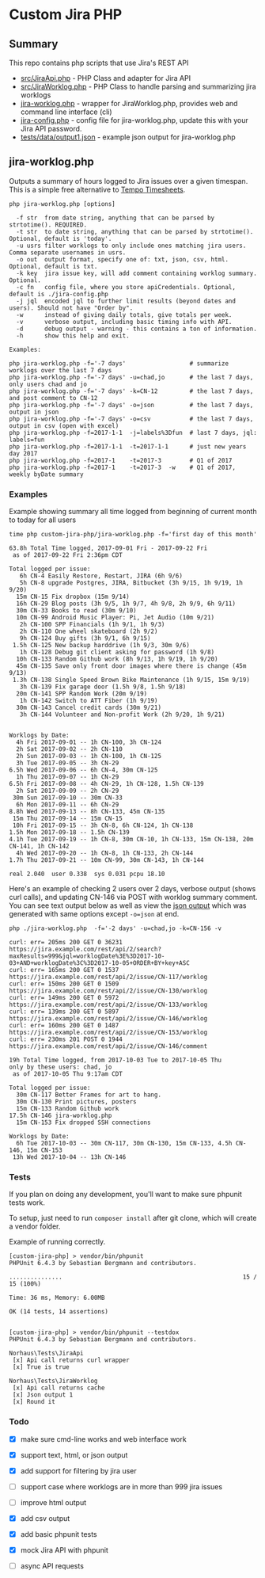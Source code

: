 # Custom Jira PHP

## Summary

This repo contains php scripts that use Jira's REST API

- [src/JiraApi.php](src/JiraApi.php) - PHP Class and adapter for Jira API
- [src/JiraWorklog.php](src/JiraWorklog.php) - PHP Class to handle parsing and summarizing jira worklogs
- [jira-worklog.php](jira-worklog.php) - wrapper for JiraWorklog.php, provides web and command line interface (cli)
- [jira-config.php](jira-config.php) - config file for jira-worklog.php, update this with your Jira API password.
- [tests/data/output1.json](tests/data/output1.json) - example json output for jira-worklog.php

## jira-worklog.php

Outputs a summary of hours logged to Jira issues over a given timespan.  This is a simple free alternative to [Tempo Timesheets](https://tempo.io/products/tempo-timesheets).

```
php jira-worklog.php [options]

  -f str  from date string, anything that can be parsed by strtotime(). REQUIRED.
  -t str  to date string, anything that can be parsed by strtotime(). Optional, default is 'today'.
  -u usrs filter worklogs to only include ones matching jira users. Comma separate usernames in usrs.
  -o out  output format, specify one of: txt, json, csv, html.  Optional, default is txt.
  -k key  jira issue key, will add comment containing worklog summary.  Optional.
  -c fn   config file, where you store apiCredentials. Optional, default is ./jira-config.php
  -j jql  encoded jql to further limit results (beyond dates and users). Should not have "Order by".
  -w      instead of giving daily totals, give totals per week.
  -v      verbose output, including basic timing info with API.
  -d      debug output - warning - this contains a ton of information.
  -h      show this help and exit.

Examples:

php jira-worklog.php -f='-7 days'                  # summarize worklogs over the last 7 days
php jira-worklog.php -f='-7 days' -u=chad,jo       # the last 7 days, only users chad and jo
php jira-worklog.php -f='-7 days' -k=CN-12         # the last 7 days, and post comment to CN-12
php jira-worklog.php -f='-7 days' -o=json          # the last 7 days, output in json
php jira-worklog.php -f='-7 days' -o=csv           # the last 7 days, output in csv (open with excel)
php jira-worklog.php -f=2017-1-1  -j=labels%3Dfun  # last 7 days, jql: labels=fun
php jira-worklog.php -f=2017-1-1  -t=2017-1-1      # just new years day 2017
php jira-worklog.php -f=2017-1    -t=2017-3        # Q1 of 2017
php jira-worklog.php -f=2017-1    -t=2017-3  -w    # Q1 of 2017, weekly byDate summary

```

### Examples

Example showing summary all time logged from beginning of current month to today for all users
```
time php custom-jira-php/jira-worklog.php -f='first day of this month'

63.8h Total Time logged, 2017-09-01 Fri - 2017-09-22 Fri
 as of 2017-09-22 Fri 2:36pm CDT

Total logged per issue:
   6h CN-4 Easily Restore, Restart, JIRA (6h 9/6)
   5h CN-8 upgrade Postgres, JIRA, Bitbucket (3h 9/15, 1h 9/19, 1h 9/20)
  15m CN-15 Fix dropbox (15m 9/14)
  16h CN-29 Blog posts (3h 9/5, 1h 9/7, 4h 9/8, 2h 9/9, 6h 9/11)
  30m CN-33 Books to read (30m 9/10)
  10m CN-99 Android Music Player: Pi, Jet Audio (10m 9/21)
   2h CN-100 SPP Financials (1h 9/1, 1h 9/3)
   2h CN-110 One wheel skateboard (2h 9/2)
   9h CN-124 Buy gifts (3h 9/1, 6h 9/15)
 1.5h CN-125 New backup harddrive (1h 9/3, 30m 9/6)
   1h CN-128 Debug git client asking for password (1h 9/8)
  10h CN-133 Random Github work (8h 9/13, 1h 9/19, 1h 9/20)
  45m CN-135 Save only front door images where there is change (45m 9/13)
 1.3h CN-138 Single Speed Brown Bike Maintenance (1h 9/15, 15m 9/19)
   3h CN-139 Fix garage door (1.5h 9/8, 1.5h 9/18)
  20m CN-141 SPP Random Work (20m 9/19)
   1h CN-142 Switch to ATT Fiber (1h 9/19)
  30m CN-143 Cancel credit cards (30m 9/21)
   3h CN-144 Volunteer and Non-profit Work (2h 9/20, 1h 9/21)


Worklogs by Date:
  4h Fri 2017-09-01 -- 1h CN-100, 3h CN-124
  2h Sat 2017-09-02 -- 2h CN-110
  2h Sun 2017-09-03 -- 1h CN-100, 1h CN-125
  3h Tue 2017-09-05 -- 3h CN-29
6.5h Wed 2017-09-06 -- 6h CN-4, 30m CN-125
  1h Thu 2017-09-07 -- 1h CN-29
6.5h Fri 2017-09-08 -- 4h CN-29, 1h CN-128, 1.5h CN-139
  2h Sat 2017-09-09 -- 2h CN-29
 30m Sun 2017-09-10 -- 30m CN-33
  6h Mon 2017-09-11 -- 6h CN-29
8.8h Wed 2017-09-13 -- 8h CN-133, 45m CN-135
 15m Thu 2017-09-14 -- 15m CN-15
 10h Fri 2017-09-15 -- 3h CN-8, 6h CN-124, 1h CN-138
1.5h Mon 2017-09-18 -- 1.5h CN-139
4.1h Tue 2017-09-19 -- 1h CN-8, 30m CN-10, 1h CN-133, 15m CN-138, 20m CN-141, 1h CN-142
  4h Wed 2017-09-20 -- 1h CN-8, 1h CN-133, 2h CN-144
1.7h Thu 2017-09-21 -- 10m CN-99, 30m CN-143, 1h CN-144

real 2.040  user 0.338  sys 0.031 pcpu 18.10
```

Here's an example of checking 2 users over 2 days, verbose output (shows curl calls), and updating CN-146 via POST with worklog summary comment. You can see text output below as well as view the [json output](jira-worklog.json) which was generated with same options except `-o=json` at end.

```
php ./jira-worklog.php  -f='-2 days' -u=chad,jo -k=CN-156 -v

curl: err= 205ms 200 GET 0 36231 https://jira.example.com/rest/api/2/search?maxResults=999&jql=worklogDate%3E%3D2017-10-03+AND+worklogDate%3C%3D2017-10-05+ORDER+BY+key+ASC
curl: err= 165ms 200 GET 0 1537 https://jira.example.com/rest/api/2/issue/CN-117/worklog
curl: err= 150ms 200 GET 0 1509 https://jira.example.com/rest/api/2/issue/CN-130/worklog
curl: err= 149ms 200 GET 0 5972 https://jira.example.com/rest/api/2/issue/CN-133/worklog
curl: err= 139ms 200 GET 0 5897 https://jira.example.com/rest/api/2/issue/CN-146/worklog
curl: err= 160ms 200 GET 0 1487 https://jira.example.com/rest/api/2/issue/CN-153/worklog
curl: err= 230ms 201 POST 0 1944 https://jira.example.com/rest/api/2/issue/CN-146/comment

19h Total Time logged, from 2017-10-03 Tue to 2017-10-05 Thu
only by these users: chad, jo
 as of 2017-10-05 Thu 9:17am CDT

Total logged per issue:
  30m CN-117 Better Frames for art to hang.
  30m CN-130 Print pictures, posters
  15m CN-133 Random Github work
17.5h CN-146 jira-worklog.php
  15m CN-153 Fix dropped SSH connections 

Worklogs by Date:
  6h Tue 2017-10-03 -- 30m CN-117, 30m CN-130, 15m CN-133, 4.5h CN-146, 15m CN-153
 13h Wed 2017-10-04 -- 13h CN-146
```

### Tests

If you plan on doing any development, you'll want to make sure phpunit tests work.  

To setup, just need to run `composer install` after git clone, which will create a vendor folder.


Example of running correctly.
```
[custom-jira-php] > vendor/bin/phpunit
PHPUnit 6.4.3 by Sebastian Bergmann and contributors.

...............                                                   15 / 15 (100%)

Time: 36 ms, Memory: 6.00MB

OK (14 tests, 14 assertions)


[custom-jira-php] > vendor/bin/phpunit --testdox
PHPUnit 6.4.3 by Sebastian Bergmann and contributors.

Norhaus\Tests\JiraApi
 [x] Api call returns curl wrapper
 [x] True is true

Norhaus\Tests\JiraWorklog
 [x] Api call returns cache
 [x] Json output 1
 [x] Round it
```


### Todo

- [x] make sure cmd-line works and web interface work
- [x] support text, html, or json output
- [x] add support for filtering by jira user
- [ ] support case where worklogs are in more than 999 jira issues
- [ ] improve html output
- [x] add csv output
- [x] add basic phpunit tests
- [x] mock Jira API with phpunit
- [ ] async API requests

